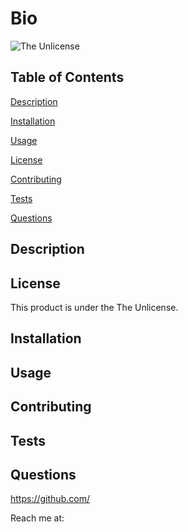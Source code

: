# Bio
![The Unlicense](https://img.shields.io/badge/license-The%20Unlicense-blue.svg)
## Table of Contents

[Description](#description)

[Installation](#installation)

[Usage](#usage)

[License](#license)

[Contributing](#contributing)

[Tests](#tests)

[Questions](#questions)

## Description


## License
This product is under the The Unlicense.

## Installation


## Usage


## Contributing


## Tests


## Questions
https://github.com/ 

Reach me at: 
